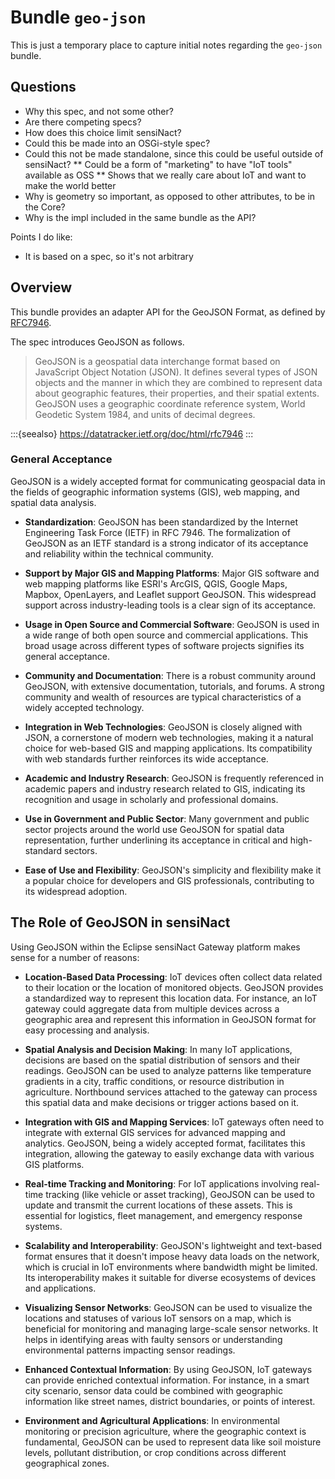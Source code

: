 # Bundle `geo-json`

This is just a temporary place to capture initial notes regarding the `geo-json` bundle.

## Questions

* Why this spec, and not some other?
* Are there competing specs?
* How does this choice limit sensiNact?
* Could this be made into an OSGi-style spec?
* Could this not be made standalone, since this could be useful outside of sensiNact?
  ** Could be a form of "marketing" to have "IoT tools" available as OSS
  ** Shows that we really care about IoT and want to make the world better
* Why is geometry so important, as opposed to other attributes, to be in the Core?
* Why is the impl included in the same bundle as the API?


Points I do like:

* It is based on a spec, so it's not arbitrary


## Overview

This bundle provides an adapter API for the GeoJSON Format, as defined
by [RFC7946](https://datatracker.ietf.org/doc/html/rfc7946).

The spec introduces GeoJSON as follows.

> GeoJSON is a geospatial data interchange format based on JavaScript
Object Notation (JSON).  It defines several types of JSON objects and
the manner in which they are combined to represent data about
geographic features, their properties, and their spatial extents.
GeoJSON uses a geographic coordinate reference system, World Geodetic
System 1984, and units of decimal degrees.

:::{seealso}
https://datatracker.ietf.org/doc/html/rfc7946
:::

### General Acceptance

GeoJSON is a widely accepted format for communicating geospacial data in the fields of
geographic information systems (GIS), web mapping, and spatial data analysis.

* **Standardization**: GeoJSON has been standardized by the Internet Engineering Task Force (IETF) in RFC 7946. The formalization of GeoJSON as an IETF standard is a strong indicator of its acceptance and reliability within the technical community.

* **Support by Major GIS and Mapping Platforms**: Major GIS software and web mapping platforms like ESRI's ArcGIS, QGIS, Google Maps, Mapbox, OpenLayers, and Leaflet support GeoJSON. This widespread support across industry-leading tools is a clear sign of its acceptance.

* **Usage in Open Source and Commercial Software**: GeoJSON is used in a wide range of both open source and commercial applications. This broad usage across different types of software projects signifies its general acceptance.

* **Community and Documentation**: There is a robust community around GeoJSON, with extensive documentation, tutorials, and forums. A strong community and wealth of resources are typical characteristics of a widely accepted technology.

* **Integration in Web Technologies**: GeoJSON is closely aligned with JSON, a cornerstone of modern web technologies, making it a natural choice for web-based GIS and mapping applications. Its compatibility with web standards further reinforces its wide acceptance.

* **Academic and Industry Research**: GeoJSON is frequently referenced in academic papers and industry research related to GIS, indicating its recognition and usage in scholarly and professional domains.

* **Use in Government and Public Sector**: Many government and public sector projects around the world use GeoJSON for spatial data representation, further underlining its acceptance in critical and high-standard sectors.

* **Ease of Use and Flexibility**: GeoJSON's simplicity and flexibility make it a popular choice for developers and GIS professionals, contributing to its widespread adoption.


## The Role of GeoJSON in sensiNact

Using GeoJSON within the Eclipse sensiNact Gateway platform makes sense for a number of reasons:

* **Location-Based Data Processing**: IoT devices often collect data related to their location or the location of monitored objects. GeoJSON provides a standardized way to represent this location data. For instance, an IoT gateway could aggregate data from multiple devices across a geographic area and represent this information in GeoJSON format for easy processing and analysis.

* **Spatial Analysis and Decision Making**: In many IoT applications, decisions are based on the spatial distribution of sensors and their readings. GeoJSON can be used to analyze patterns like temperature gradients in a city, traffic conditions, or resource distribution in agriculture. Northbound services attached to the gateway can process this spatial data and make decisions or trigger actions based on it.

* **Integration with GIS and Mapping Services**: IoT gateways often need to integrate with external GIS services for advanced mapping and analytics. GeoJSON, being a widely accepted format, facilitates this integration, allowing the gateway to easily exchange data with various GIS platforms.

* **Real-time Tracking and Monitoring**: For IoT applications involving real-time tracking (like vehicle or asset tracking), GeoJSON can be used to update and transmit the current locations of these assets. This is essential for logistics, fleet management, and emergency response systems.

* **Scalability and Interoperability**: GeoJSON's lightweight and text-based format ensures that it doesn't impose heavy data loads on the network, which is crucial in IoT environments where bandwidth might be limited. Its interoperability makes it suitable for diverse ecosystems of devices and applications.

* **Visualizing Sensor Networks**: GeoJSON can be used to visualize the locations and statuses of various IoT sensors on a map, which is beneficial for monitoring and managing large-scale sensor networks. It helps in identifying areas with faulty sensors or understanding environmental patterns impacting sensor readings.

* **Enhanced Contextual Information**: By using GeoJSON, IoT gateways can provide enriched contextual information. For instance, in a smart city scenario, sensor data could be combined with geographic information like street names, district boundaries, or points of interest.

* **Environment and Agricultural Applications**: In environmental monitoring or precision agriculture, where the geographic context is fundamental, GeoJSON can be used to represent data like soil moisture levels, pollutant distribution, or crop conditions across different geographical zones.
